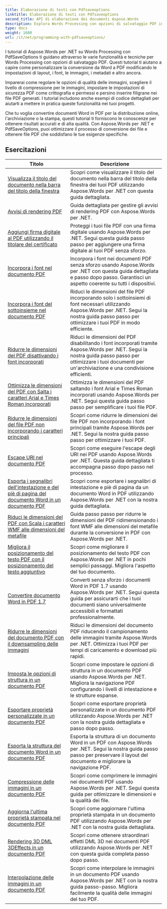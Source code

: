 ```yaml
---
title: Elaborazione di testi con Pdfsaveoptions
linktitle: Elaborazione di testi con Pdfsaveoptions
second_title: API di elaborazione dei documenti Aspose.Words
description: Esplora Words Processing con opzioni di salvataggio PDF in Aspose.Words per .NET. Scopri come generare documenti Word in PDF con funzionalità avanzate tramite tutorial passo dopo passo e codice di esempio.
type: docs
weight: 1680
url: /it/net/programming-with-pdfsaveoptions/
---
```

I tutorial di Aspose.Words per .NET su Words Processing con PdfSaveOptions ti guidano attraverso le varie funzionalità e tecniche per Words Processing con opzioni di salvataggio PDF. Questi tutorial ti aiutano a capire come personalizzare la conversione da Word a PDF modificando le impostazioni di layout, i font, le immagini, i metadati e altro ancora.

Imparerai come regolare le opzioni di qualità delle immagini, scegliere il livello di compressione per le immagini, impostare le impostazioni di sicurezza PDF come crittografia e permessi e persino inserire filigrane nei file PDF generati. I tutorial includono anche esempi di codice dettagliati per aiutarti a mettere in pratica queste funzionalità nei tuoi progetti.

Che tu voglia convertire documenti Word in PDF per la distribuzione online, l'archiviazione o la stampa, questi tutorial ti forniscono le conoscenze per ottenere risultati accurati e di alta qualità. Con Aspose.Words per .NET e PdfSaveOptions, puoi ottimizzare il processo di conversione dei file e ottenere file PDF che soddisfano le tue esigenze specifiche.

 ## Esercitazioni
| Titolo | Descrizione |
| --- | --- |
| [Visualizza il titolo del documento nella barra del titolo della finestra](./display-doc-title-in-window-titlebar/) | Scopri come visualizzare il titolo del documento nella barra del titolo della finestra dei tuoi PDF utilizzando Aspose.Words per .NET con questa guida dettagliata. |
| [Avvisi di rendering PDF](./pdf-render-warnings/) | Guida dettagliata per gestire gli avvisi di rendering PDF con Aspose.Words per .NET. |
| [Aggiungi firma digitale al PDF utilizzando il titolare del certificato](./digitally-signed-pdf-using-certificate-holder/) | Proteggi i tuoi file PDF con una firma digitale usando Aspose.Words per .NET. Segui questa guida passo passo per aggiungere una firma digitale ai tuoi PDF senza sforzo. |
| [Incorpora i font nel documento PDF](./embedded-all-fonts/) | Incorpora i font nei documenti PDF senza sforzo usando Aspose.Words per .NET con questa guida dettagliata e passo dopo passo. Garantisci un aspetto coerente su tutti i dispositivi. |
| [Incorpora i font del sottoinsieme nel documento PDF](./embedded-subset-fonts/) | Riduci le dimensioni del file PDF incorporando solo i sottoinsiemi di font necessari utilizzando Aspose.Words per .NET. Segui la nostra guida passo passo per ottimizzare i tuoi PDF in modo efficiente. |
| [Ridurre le dimensioni del PDF disattivando i font incorporati](./disable-embed-windows-fonts/) | Riduci le dimensioni del PDF disabilitando i font incorporati tramite Aspose.Words per .NET. Segui la nostra guida passo passo per ottimizzare i tuoi documenti per un'archiviazione e una condivisione efficienti. |
| [Ottimizza le dimensioni del PDF con Salta i caratteri Arial e Times Roman incorporati](./skip-embedded-arial-and-times-roman-fonts/) | Ottimizza le dimensioni del PDF saltando i font Arial e Times Roman incorporati usando Aspose.Words per .NET. Segui questa guida passo passo per semplificare i tuoi file PDF. |
| [Ridurre le dimensioni del file PDF non incorporando i caratteri principali](./avoid-embedding-core-fonts/) | Scopri come ridurre le dimensioni dei file PDF non incorporando i font principali tramite Aspose.Words per .NET. Segui la nostra guida passo passo per ottimizzare i tuoi PDF. |
| [Escape URI nel documento PDF](./escape-uri/) | Scopri come eseguire l'escape degli URI nei PDF usando Aspose.Words per .NET. Questa guida dettagliata ti accompagna passo dopo passo nel processo. |
| [Esporta i segnalibri dell'intestazione e del piè di pagina del documento Word in un documento PDF](./export-header-footer-bookmarks/) | Scopri come esportare i segnalibri di intestazione e piè di pagina da un documento Word in PDF utilizzando Aspose.Words per .NET con la nostra guida dettagliata. |
| [Riduci le dimensioni del PDF con Scala i caratteri WMF alle dimensioni del metafile](./scale-wmf-fonts-to-metafile-size/) | Guida passo passo per ridurre le dimensioni del PDF ridimensionando i font WMF alle dimensioni del metafile durante la conversione in PDF con Aspose.Words per .NET. |
| [Migliora il posizionamento del testo PDF con il posizionamento del testo aggiuntivo](./additional-text-positioning/) | Scopri come migliorare il posizionamento del testo PDF con Aspose.Words per .NET in pochi semplici passaggi. Migliora l'aspetto del tuo documento. |
| [Convertire documento Word in PDF 1.7](./conversion-to-pdf-17/) | Converti senza sforzo i documenti Word in PDF 1.7 usando Aspose.Words per .NET. Segui questa guida per assicurarti che i tuoi documenti siano universalmente accessibili e formattati professionalmente. |
| [Ridurre le dimensioni del documento PDF con il downsampling delle immagini](./downsampling-images/) | Riduci le dimensioni del documento PDF riducendo il campionamento delle immagini tramite Aspose.Words per .NET. Ottimizza i tuoi PDF per tempi di caricamento e download più rapidi. |
| [Imposta le opzioni di struttura in un documento PDF](./set-outline-options/) | Scopri come impostare le opzioni di struttura in un documento PDF usando Aspose.Words per .NET. Migliora la navigazione PDF configurando i livelli di intestazione e le strutture espanse. |
| [Esportare proprietà personalizzate in un documento PDF](./custom-properties-export/) | Scopri come esportare proprietà personalizzate in un documento PDF utilizzando Aspose.Words per .NET con la nostra guida dettagliata e passo dopo passo. |
| [Esporta la struttura del documento Word in un documento PDF](./export-document-structure/) | Esporta la struttura di un documento Word in un PDF con Aspose.Words per .NET. Segui la nostra guida passo passo per preservare il layout del documento e migliorare la navigazione PDF. |
| [Compressione delle immagini in un documento PDF](./image-compression/) | Scopri come comprimere le immagini nei documenti PDF usando Aspose.Words per .NET. Segui questa guida per ottimizzare le dimensioni e la qualità dei file. |
| [Aggiorna l'ultima proprietà stampata nel documento PDF](./update-last-printed-property/) | Scopri come aggiornare l'ultima proprietà stampata in un documento PDF utilizzando Aspose.Words per .NET con la nostra guida dettagliata. |
| [Rendering 3D DML 3DEffects in un documento PDF](./dml-3deffects-rendering/) | Scopri come ottenere straordinari effetti DML 3D nei documenti PDF utilizzando Aspose.Words per .NET con questa guida completa passo dopo passo. |
| [Interpolazione delle immagini in un documento PDF](./interpolate-images/) | Scopri come interpolare le immagini in un documento PDF usando Aspose.Words per .NET con la nostra guida passo-passo. Migliora facilmente la qualità delle immagini del tuo PDF. |